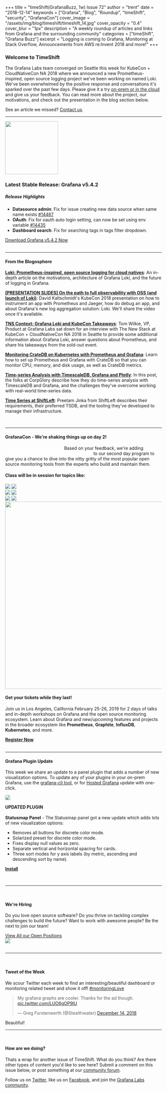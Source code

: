 +++
title = "timeShift(GrafanaBuzz, 1w) Issue 72"
author = "trent"
date = "2018-12-14"
keywords = ["Grafana", "Blog", "Roundup", "timeShift", "security", "GrafanaCon"]
cover_image = "/assets/img/blog/timeshift/timeshift_14.jpg"
cover_opacity = "0.4"
cover_blur = "1px"
description = "A weekly roundup of articles and links from Grafana and the surrounding community"
categories = ["timeShift", "Grafana Buzz"]
excerpt = "Logging is coming to Grafana, Monitoring at Stack Overflow, Announcements from AWS re:Invent 2018 and more!"
+++

### Welcome to TimeShift
The Grafana Labs team converged on Seattle this week for KubeCon + CloudNativeCon NA 2018 where we announced a new Prometheus-inspired, open source logging project we've been working on named Loki. We've been overwhelmed by the positive response and conversations it's sparked over the past few days. Please give it a try [on-prem or in the cloud](https://grafana.com/loki) and give us your feedback. You can read more about the project, our motivations, and check out the presentation in the blog section below.

See an article we missed? [Contact us](mailto:hello@grafana.com).
<br />
<hr />

<div class="row row--no-gutters">
	<div class="col col--sm-3">
		<img src="/assets/img/blog/timeshift/grafana_release_icon.png" width="170" />
	</div>
	<div class="col col--sm-9">
		<h3>Latest Stable Release: Grafana v5.4.2</h3>
		<h5>Release Highlights</h5>
		<ul>
			<li><strong>Datasource admin</strong>: Fix for issue creating new data source when same name exists <a href="https://github.com/grafana/grafana/issues/14467" rel="nofollow noopener">#14467</a></li>
			<li><strong>OAuth</strong>: Fix for oauth auto login setting, can now be set using env variable <a href="https://github.com/grafana/grafana/issues/14435" rel="nofollow noopener">#14435</a></li>
			<li><strong>Dashboard search</strong>: Fix for searching tags in tags filter dropdown.</li>
		</ul>
		<a href="https://grafana.com/grafana/download?utm_source=blog&utm_campaign=timeshift_72" target="_blank" class="btn btn--primary">Download Grafana v5.4.2 Now</a>
	</div>
</div>

<br />
<hr />

#### From the Blogosphere
[**Loki: Prometheus-inspired, open source logging for cloud natives**](https://grafana.com/blog/2018/12/12/loki-prometheus-inspired-open-source-logging-for-cloud-natives/?utm_source=blog&utm_campaign=timeshift_72): An in-depth article on the motivations, architecture of Grafana Loki, and the future of logging in Grafana.

[**[PRESENTATION SLIDES] On the path to full observability with OSS (and launch of Loki)**](https://speakerdeck.com/davkal/on-the-path-to-full-observability-with-oss-and-launch-of-loki): David Kaltschmidt's KubeCon 2018 presentation on how to instrument an app with Prometheus and Jaeger, how do debug an app, and about Grafana's new log aggregation solution: Loki. We'll share the video once it's available.

[**TNS Context: Grafana Loki and KubeCon Takeaways**](https://thenewstack.io/tns-context-grafana-loki-and-kubecon-takeaways/): Tom Wilkie, VP, Product at Grafana Labs sat down for an interview with The New Stack at KubeCon + CloudNativeCon NA 2018 in Seattle to provide some additional information about Grafana Loki, answer questions about Prometheus, and share his takeaways from the sold-out event.

[**Monitoring CrateDB on Kubernetes with Prometheus and Grafana**](https://crate.io/a/monitoring-cratedb-on-kubernetes-with-prometheus-and-grafana/): Learn how to set up Prometheus and Grafana with CrateDB so that you can monitor CPU, memory, and disk usage, as well as CrateDB metrics.

[**Time-series Analysis with TimescaleDB, Grafana and Plotly**](https://corpglory.com/s/timescaledb-grafana-plotly-time-series-analysis/): In this post, the folks at CorpGlory describe how they do time-series analysis with TimescaleDB and Grafana, and the challenges they've overcome working with real-world time-series data.

[**Time Series at ShiftLeft**](https://blog.shiftleft.io/time-series-at-shiftleft-e1f98196909b): Preetam Jinka from ShiftLeft describes their requirements, their preferred TSDB, and the tooling they’ve developed to manage their infrastructure.

<br />
<hr />

<div class="row row--internal-gutters">
	<div class="col col--sm-12">
		<h4>GrafanaCon - We're shaking things up on day 2!</h4>
		<p><strong style="color:#fff;">You spoke and we listened.</strong> Based on your feedback, we're adding <strong style="color:#fff;">TSDB focused tracks and hands-on workshops</strong> to our second day program to give you a chance to dive into the nitty gritty of the most popular open source monitoring tools from the experts who build and maintain them.</p>
	</div>
	<div class="col col--sm-12">
		<h4>Class will be in session for topics like:</h4>
	</div>
	<div class="col col--sm-4">
		<img class="topics" src="/assets/img/blog/timeshift/grafana_logo.svg" />
		<img class="topics" src="/assets/img/blog/timeshift/influxdb_logo.svg" />
	</div>
	<div class="col col--sm-4">
		<img class="topics" src="/assets/img/blog/timeshift/prometheus_logo_small.svg" />
		<img class="topics" src="/assets/img/blog/timeshift/graphite_logo.svg" />
	</div>
	<div class="col col--sm-4">
		<img class="topics" src="/assets/img/blog/timeshift/kubernetes_logo.svg" />
		<img class="topics" src="/assets/img/blog/timeshift/elasticsearch_logo.svg" />
	</div>
</div>
<div class="row row--internal-gutters">
	<div class="col col--sm-8">
		<a href="https://www.grafanacon.org/" target="_blank"><img src="/assets/img/blog/timeshift/grafanacon_ga_tickets_tweet.jpg" width="600" /></a>
	</div>
	<div class="col col--sm-4">
		<h4>Get your tickets while they last!</h4>
		<p>Join us in Los Angeles, California February 25-26, 2019 for 2 days of talks and in-depth workshops on Grafana and the open source monitoring ecosystem. Learn about Grafana and new/upcoming features and projects in the broader ecosystem like <strong>Prometheus</strong>, <strong>Graphite</strong>, <strong>InfluxDB</strong>, <strong>Kubernetes</strong>, and more.</p>
		<a class="btn btn--outline" href="https://www.grafanacon.org/" target="_blank"><strong>Register Now</strong></a>
	</div>
</div>

<br />
<hr />

#### Grafana Plugin Update
This week we share an update to a panel plugin that adds a number of new visualization options. To update any of your plugins in your on-prem Grafana, use the <a href="http://docs.grafana.org/administration/cli/#grafana-cli?utm_source=blog&utm_campaign=timeshift_72" target="_blank">grafana-cli tool</a>, or for <a href="https://grafana.com/cloud/grafana?utm_source=blog&utm_campaign=timeshift_72" target="_blank">Hosted Grafana</a> update with one-click.
<br />
<div class="blog-plugin">
	<div class="row row--md-gutters">
		<div class="col col--sm-2 blog-plugin-grid__item">
			<img style="border-radius: 4px;" src="https://grafana.com/api/plugins/flant-statusmap-panel/versions/0.0.3/logos/large" />
		</div>
		<div class="col col--sm-10 blog-plugin-grid__item">
			<p>
				<div class="updated-plugin-tag"><strong>UPDATED PLUGIN</strong></div><br/>
				<strong>Statusmap Panel</strong> - The Statusmap panel got a new update which adds lots of new visualization options:
				<ul>
					<li>Removes all buttons for discrete color mode.</li>
					<li>Solarized preset for discrete color mode.</li>
					<li>Fixes display null values as zero.</li>
					<li>Separate vertical and horizontal spacing for cards.</li>
					<li>Three sort modes for y axis labels (by metric, ascending and descending sort by name).</li>
				</ul>
			</p>
			<p>
				<a class="btn btn-outline btn-small" href="https://grafana.com/plugins/flant-statusmap-panel?utm_source=blog&utm_campaign=timeshift_72" target="_blank"><strong>Install</strong></a>
			</p>
		</div>
	</div>
</div>
 
<br />
<hr />
<br />

<div class="row row--internal-gutters">
	<div class="col col--sm-4">
		<h4>We're Hiring</h4>
	<p>Do you love open source software? Do you thrive on tackling complex challenges to build the future? Want to work with awesome people? Be the next to join our team!</p>
	<a class="btn btn-outline" href="https://grafana.com/about/hiring?utm_source=blog&utm_campaign=timeshift_72" target="_blank">View All our Open Positions</a>
	</div>
	<div class="col col--sm-8">
		<a href="https://grafana.com/about/hiring?utm_source=blog&utm_campaign=timeshift_72" target="_blank">
			<img src="/assets/img/blog/timeshift/careers_section.jpg" />
		</a>
	</div>
</div>

<br />
<hr />
<br />

<div>
	<div class="row row--no-gutters">
		<div class="col col--sm-12">
			<h4>Tweet of the Week</h4>
			We scour Twitter each week to find an interesting/beautiful dashboard or monitoring related tweet and show it off! <a href="https://twitter.com/hashtag/monitoringlove?src=hash" target="_blank">#monitoringLove</a>
			<blockquote class="twitter-tweet" data-conversation="none" data-lang="en"><p lang="en" dir="ltr">My grafana graphs are cooler. Thanks for the ad though. <a href="https://t.co/LUO6gOP9lU">pic.twitter.com/LUO6gOP9lU</a></p>&mdash; Greg Furstenwerth (@Stealthwater) <a href="https://twitter.com/Stealthwater/status/1073615044762591232?ref_src=twsrc%5Etfw">December 14, 2018</a></blockquote>
			<script async src="https://platform.twitter.com/widgets.js" charset="utf-8"></script>
			<p>Beautiful!</p>
		</div>
	</div>
</div>

<hr />
<br />

#### How are we doing?
Thats a wrap for another issue of TimeShift. What do you think? Are there other types of content you'd like to see here? Submit a comment on this issue below, or post something at our [community forum](http://community.grafana.com?utm_source=blog&utm_campaign=timeshift_72).

Follow us on [Twitter](http://twitter.com/grafana), like us on [Facebook](http://facebook.com/grafana), and join the [Grafana Labs community](http://grafana.com/signup?utm_source=blog&utm_campaign=timeshift_72).
